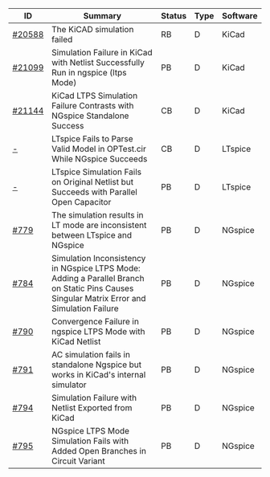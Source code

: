 | ID | Summary | Status | Type | Software |
|----|---------|--------|------|----------|
| [#20588](https://gitlab.com/kicad/code/kicad/-/issues/20588) | The KiCAD simulation failed | RB | D | KiCad |
| [#21099](https://gitlab.com/kicad/code/kicad/-/issues/21099) | Simulation Failure in KiCad with Netlist Successfully Run in ngspice (ltps Mode) | PB | D | KiCad |
| [#21144](https://gitlab.com/kicad/code/kicad/-/issues/21144) | KiCad LTPS Simulation Failure Contrasts with NGspice Standalone Success | CB | D | KiCad |
| [-](https://ez.analog.com/design-tools-and-calculators/ltspice/f/q-a/594623/ltspice-fails-to-parse-valid-model-in-optest-cir-while-ngspice-succeeds/566903) | LTspice Fails to Parse Valid Model in OPTest.cir While NGspice Succeeds | CB | D | LTspice |
| [-](https://ez.analog.com/design-tools-and-calculators/ltspice/f/q-a/596733/ltspice-simulation-fails-on-original-netlist-but-succeeds-with-parallel-open-capacitor) | LTspice Simulation Fails on Original Netlist but Succeeds with Parallel Open Capacitor | PB | D | LTspice |
| [#779](https://sourceforge.net/p/ngspice/bugs/779/) | The simulation results in LT mode are inconsistent between LTspice and NGspice | PB | D | NGspice |
| [#784](https://sourceforge.net/p/ngspice/bugs/784/) | Simulation Inconsistency in NGspice LTPS Mode: Adding a Parallel Branch on Static Pins Causes Singular Matrix Error and Simulation Failure | PB | D | NGspice |
| [#790](https://sourceforge.net/p/ngspice/bugs/790/) | Convergence Failure in ngspice LTPS Mode with KiCad Netlist | PB | D | NGspice |
| [#791](https://sourceforge.net/p/ngspice/bugs/791/) | AC simulation fails in standalone Ngspice but works in KiCad's internal simulator | PB | D | NGspice |
| [#794](https://sourceforge.net/p/ngspice/bugs/794/) | Simulation Failure with Netlist Exported from KiCad | PB | D | NGspice |
| [#795](https://sourceforge.net/p/ngspice/bugs/795/) | NGspice LTPS Mode Simulation Fails with Added Open Branches in Circuit Variant | PB | D | NGspice |
